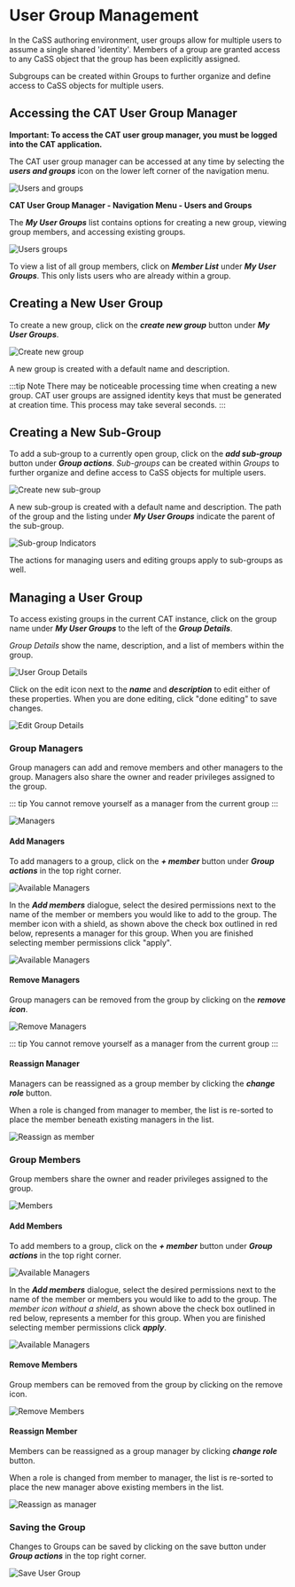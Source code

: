 # User Group Management

In the CaSS authoring environment, user groups allow for multiple users to assume a single shared &#39;identity&#39;. Members of a group are granted access to any CaSS object that the group has been explicitly assigned.

Subgroups can be created within Groups to further organize and define access to CaSS objects for multiple users.

## Accessing the CAT User Group Manager

**Important: To access the CAT user group manager, you must be logged into the CAT application.**

The CAT user group manager can be accessed at any time by selecting the ***users and groups*** icon on the lower left corner of the navigation menu.

![Users and groups](/v1.5/authoring/users-and-groups.png)

**CAT User Group Manager - Navigation Menu - Users and Groups**

The ***My User Groups*** list contains options for creating a new group, viewing group members, and accessing existing groups.

![Users groups](/v1.5/authoring/users-groups.png)

To view a list of all group members, click on ***Member List*** under ***My User Groups***. This only lists users who are already within a group.

## Creating a New User Group

To create a new group, click on the ***create new group*** button under ***My User Groups***.

![Create new group](/v1.5/authoring/create-new-group.png)

A new group is created with a default name and description.

:::tip Note
There may be noticeable processing time when creating a new group. CAT user groups are assigned identity keys that must be generated at creation time. This process may take several seconds.
:::

## Creating a New Sub-Group

To add a sub-group to a currently open group, click on the ***add sub-group*** button under ***Group actions***.
*Sub-groups* can be created within *Groups* to further organize and define access to CaSS objects for multiple users.

![Create new sub-group](/v1.5/authoring/groups-add-subgroup.png)

A new sub-group is created with a default name and description. The path of the group and the listing under ***My User Groups*** indicate the parent of the sub-group.

![Sub-group Indicators](/v1.5/authoring/groups-subgroup-indicators.png)

The actions for managing users and editing groups apply to sub-groups as well.

## Managing a User Group

To access existing groups in the current CAT instance, click on the group name under ***My User Groups*** to the left of the ***Group Details***.

*Group Details* show the name, description, and a list of members within the group.

![User Group Details](/v1.5/authoring/user-group-details.png)

Click on the edit icon next to the ***name*** and ***description*** to edit either of these properties. When you are done editing, click "done editing" to save changes.

![Edit Group Details](/v1.5/authoring/groups-edit-details.png)

### Group Managers

Group managers can add and remove members and other managers to the group. Managers also share the owner and reader privileges assigned to the group.

::: tip
You cannot remove yourself as a manager from the current group
:::

![Managers](/v1.5/authoring/managers.png)

#### Add Managers

To add managers to a group, click on the ***+ member*** button under ***Group actions*** in the top right corner.

 ![Available Managers](/v1.5/authoring/add-managers.png)

In the ***Add members*** dialogue, select the desired permissions next to the name of the member or members you would like to add to the group. The member icon with a shield, as shown above the check box outlined in red below, represents a manager for this group. When you are finished selecting member permissions click "apply".

![Available Managers](/v1.5/authoring/available-managers.png)

#### Remove Managers

Group managers can be removed from the group by clicking on the ***remove icon***.

![Remove Managers](/v1.5/authoring/remove-managers.png)

::: tip
You cannot remove yourself as a manager from the current group
:::

#### Reassign Manager

Managers can be reassigned as a group member by clicking the ***change role*** button.

When a role is changed from manager to member, the list is re-sorted to place the member beneath existing managers in the list.

![Reassign as member](/v1.5/authoring/reassign-as-member.png)

### Group Members

Group members share the owner and reader privileges assigned to the group.

![Members](/v1.5/authoring/members.png)

#### Add Members

To add members to a group, click on the ***+ member*** button under ***Group actions*** in the top right corner.

 ![Available Managers](/v1.5/authoring/add-members.png)

In the ***Add members*** dialogue, select the desired permissions next to the name of the member or members you would like to add to the group. The *member icon without a shield*, as shown above the check box outlined in red below, represents a member for this group. When you are finished selecting member permissions click ***apply***.

![Available Managers](/v1.5/authoring/available-members.png)

#### Remove Members

Group members can be removed from the group by clicking on the remove icon.

![Remove Members](/v1.5/authoring/remove.png)

#### Reassign Member

Members can be reassigned as a group manager by clicking ***change role*** button.

When a role is changed from member to manager, the list is re-sorted to place the new manager above existing members in the list.

![Reassign as manager](/v1.5/authoring/reassign-as-manager.png)

### Saving the Group

Changes to Groups can be saved by clicking on the save button under ***Group actions*** in the top right corner.

![Save User Group](/v1.5/authoring/save-user-group.png)
